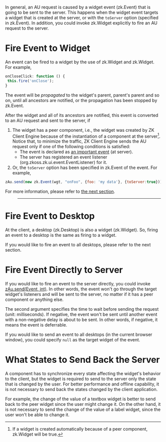 

In general, an AU request is caused by a widget event
(<javadoc directory="jsdoc">zk.Event</javadoc>) that is going to be sent
to the server. This happens when the widget event targets a widget that
is created at the server, or with the `toServer` option (specified in
<javadoc directory="jsdoc" method="opts">zk.Event</javadoc>). In
addition, you could invoke
<javadoc method="fire(_global_.String, zk.Object, _global_.Map, int)" directory="jsdoc">zk.Widget</javadoc>
explicitly to fire an AU request to the server.

# Fire Event to Widget

An event can be fired to a widget by the use of
<javadoc method="fire(_global_.String, zk.Object, _global_.Map, int)" directory="jsdoc">zk.Widget</javadoc>
and
<javadoc method="fireX(zk.Event, int)" directory="jsdoc">zk.Widget</javadoc>.
For example,

```javascript
onCloseClick: function () {
 this.fire('onClose');
}
```

The event will be *propagated* to the widget's parent, parent's parent
and so on, until all ancestors are notified, or the propagation has been
stopped by
<javadoc method="stop(_global_.Map)" directory="jsdoc">zk.Event</javadoc>.

After the widget and all of its ancestors are notified, this event is
converted to an AU request and sent to the server, if

1.  The widget has a peer component, i.e., the widget was created by ZK
    Client Engine because of the instantiation of a component at the
    server[^1]. Notice that, to minimize the traffic, ZK Client Engine
    sends the AU request only if one of the following conditions is
    satisfied:
    - The event is declared as [an important event]({{site.baseurl}}/zk_client_side_ref/communication/au_requests/server-side_processing#Important_Events)
      (at server).
    - The server has registered an event listener
      (<javadoc type="interface">org.zkoss.zk.ui.event.EventListener</javadoc>)
      for it.
2.  Or, the `toServer` option has been specified in
    <javadoc directory="jsdoc" method="opts">zk.Event</javadoc> of the
    event. For example,

```javascript
zAu.send(new zk.Event(wgt, "onFoo", {foo: 'my data'}, {toServer:true}));
```

For more information, please refer to [the next section]({{site.baseurl}}/zk_client_side_ref/communication/au_requests/server-side_processing).

> ------------------------------------------------------------------------
>
> <references/>

# Fire Event to Desktop

At the client, a desktop
(<javadoc directory="jsdoc">zk.Desktop</javadoc>) is also a widget
(<javadoc directory="jsdoc">zk.Widget</javadoc>). So, firing an event to
a desktop is the same as firing to a widget.

If you would like to fire an event to all desktops, please refer to the
next section.

# Fire Event Directly to Server

If you would like to fire an event to the server directly, you could
invoke [zAu.send(Event, int)](https://www.zkoss.org/javadoc/latest/jsdoc/_global_/zAu.html#send-zk.Event-int-).
In other words, the event won't go through the target widget's listeners
and will be sent to the server, no matter if it has a peer component or
anything else.

The second argument specifies the time to wait before sending the
request (unit: milliseconds). If negative, the event won't be sent until
another event with a non-negative delay is about to be sent. In other
words, if negative, it means the event is deferrable.

If you would like to send an event to all desktops (in the current
browser window), you could specify `null` as the target widget of the
event.

# What States to Send Back the Server

A component has to synchronize every state affecting the widget's
behavior to the client, but the widget is required to send to the server
only the state that is changed by the user. For better performance and
offline capability, it is not necessary to send back the states changed
by the client application.

For example, the change of the value of a textbox widget is better to
send back to the peer widget since the user might change it. On the
other hand, it is not necessary to send the change of the value of a
label widget, since the user won't be able to change it.

[^1]: If a widget is created automatically because of a peer component,
    <javadoc method="inServer" directory="jsdoc">zk.Widget</javadoc>
    will be true.
